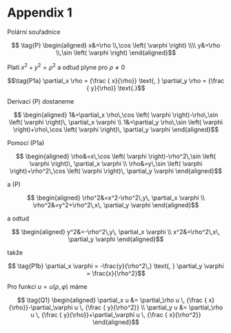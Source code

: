 # Appendix 1 

Polární souřadnice

$$ \tag{P} \begin{aligned} 
x&=\rho \\,\cos \left( \varphi \right)  
\\\\ y&=\rho \\,\sin \left( \varphi \right) 
\end{aligned}$$

Platí ${x}^{2} +{y}^{2}={\rho}^{2}$ a odtud plyne pro $\rho \neq 0$

$$\tag{P1a} \partial_x \rho = {\frac { x}{\rho}} \text{, }
\partial_y \rho = {\frac { y}{\rho}} \text{.}$$

Derivací (P) dostaneme

$$ \begin{aligned} 
1&=\partial_x \rho\,\cos \left( \varphi \right)-\rho\,\sin \left( \varphi \right)\, \partial_x \varphi 
\\ 1&=\partial_y \rho\,\sin \left( \varphi \right)+\rho\,\cos \left( \varphi \right)\, \partial_y \varphi 
\end{aligned}$$

Pomocí (P1a) 

$$ \begin{aligned}  
\rho&=x\,\cos \left( \varphi \right)-\rho^2\,\sin \left( \varphi \right)\, \partial_x \varphi
\\  \rho&=y\,\sin \left( \varphi \right)+\rho^2\,\cos \left( \varphi \right)\, \partial_y \varphi
\end{aligned}$$

a (P)

$$ \begin{aligned}  
\rho^2&=x^2-\rho^2\,y\, \partial_x \varphi \\  
\rho^2&=y^2+\rho^2\,x\, \partial_y \varphi
\end{aligned}$$

a odtud

$$ \begin{aligned}  
y^2&=-\rho^2\,y\, \partial_x \varphi \\  
x^2&=\rho^2\,x\, \partial_y \varphi
\end{aligned}$$

takže

$$ \tag{P1b} \partial_x \varphi = -\frac{y}{\rho^2\,} \text{, } \partial_y \varphi = \frac{x}{\rho^2}$$

Pro funkci $u=u(\rho,\varphi)$ máme

$$ \tag{Q1} \begin{aligned} 
\partial_x u &= \partial_\rho u \, {\frac { x}{\rho}}-\partial_\varphi u \, {\frac { y}{\rho^2}} 
\\ \partial_y u &= \partial_\rho u \, {\frac { y}{\rho}}+\partial_\varphi u \, {\frac { x}{\rho^2}} 
\end{aligned}$$ 
